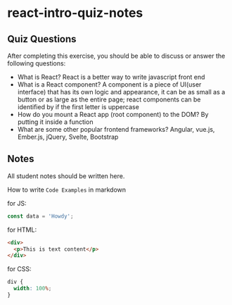 # react-intro-quiz-notes

## Quiz Questions

After completing this exercise, you should be able to discuss or answer the following questions:

- What is React?
  React is a better way to write javascript front end
- What is a React component?
  A component is a piece of UI(user interface) that has its own logic and appearance, it can be as small
  as a button or as large as the entire page; react components can be identified by if the first letter is uppercase
- How do you mount a React app (root component) to the DOM?
  By putting it inside a function
- What are some other popular frontend frameworks?
  Angular, vue.js, Ember.js, jQuery, Svelte, Bootstrap

## Notes

All student notes should be written here.

How to write `Code Examples` in markdown

for JS:

```javascript
const data = 'Howdy';
```

for HTML:

```html
<div>
  <p>This is text content</p>
</div>
```

for CSS:

```css
div {
  width: 100%;
}
```
